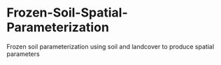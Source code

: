 # Frozen-Soil-Spatial-Parameterization
Frozen soil parameterization using soil and landcover to produce spatial parameters
